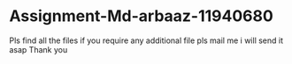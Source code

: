 # Assignment-Md-arbaaz-11940680

Pls find all the files if you require any additional file pls mail me i will send it asap Thank you
